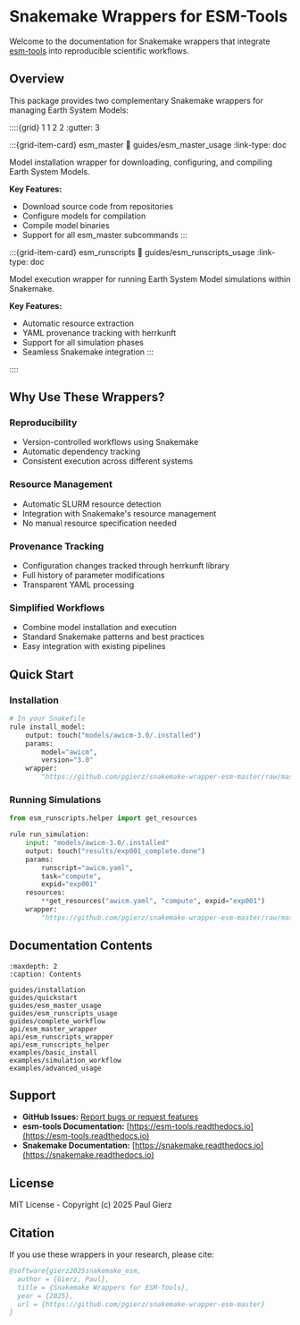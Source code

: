 # Snakemake Wrappers for ESM-Tools

Welcome to the documentation for Snakemake wrappers that integrate [esm-tools](https://github.com/esm-tools/esm_tools) into reproducible scientific workflows.

## Overview

This package provides two complementary Snakemake wrappers for managing Earth System Models:

::::{grid} 1 1 2 2
:gutter: 3

:::{grid-item-card} esm_master
:link: guides/esm_master_usage
:link-type: doc

Model installation wrapper for downloading, configuring, and compiling Earth System Models.

**Key Features:**
- Download source code from repositories
- Configure models for compilation
- Compile model binaries
- Support for all esm_master subcommands
:::

:::{grid-item-card} esm_runscripts
:link: guides/esm_runscripts_usage
:link-type: doc

Model execution wrapper for running Earth System Model simulations within Snakemake.

**Key Features:**
- Automatic resource extraction
- YAML provenance tracking with herrkunft
- Support for all simulation phases
- Seamless Snakemake integration
:::

::::

## Why Use These Wrappers?

### Reproducibility
- Version-controlled workflows using Snakemake
- Automatic dependency tracking
- Consistent execution across different systems

### Resource Management
- Automatic SLURM resource detection
- Integration with Snakemake's resource management
- No manual resource specification needed

### Provenance Tracking
- Configuration changes tracked through herrkunft library
- Full history of parameter modifications
- Transparent YAML processing

### Simplified Workflows
- Combine model installation and execution
- Standard Snakemake patterns and best practices
- Easy integration with existing pipelines

## Quick Start

### Installation

```python
# In your Snakefile
rule install_model:
    output: touch("models/awicm-3.0/.installed")
    params:
        model="awicm",
        version="3.0"
    wrapper:
        "https://github.com/pgierz/snakemake-wrapper-esm-master/raw/master/esm_master"
```

### Running Simulations

```python
from esm_runscripts.helper import get_resources

rule run_simulation:
    input: "models/awicm-3.0/.installed"
    output: touch("results/exp001_complete.done")
    params:
        runscript="awicm.yaml",
        task="compute",
        expid="exp001"
    resources:
        **get_resources("awicm.yaml", "compute", expid="exp001")
    wrapper:
        "https://github.com/pgierz/snakemake-wrapper-esm-master/raw/master/esm_runscripts"
```

## Documentation Contents

```{toctree}
:maxdepth: 2
:caption: Contents

guides/installation
guides/quickstart
guides/esm_master_usage
guides/esm_runscripts_usage
guides/complete_workflow
api/esm_master_wrapper
api/esm_runscripts_wrapper
api/esm_runscripts_helper
examples/basic_install
examples/simulation_workflow
examples/advanced_usage
```

## Support

- **GitHub Issues:** [Report bugs or request features](https://github.com/pgierz/snakemake-wrapper-esm-master/issues)
- **esm-tools Documentation:** [https://esm-tools.readthedocs.io](https://esm-tools.readthedocs.io)
- **Snakemake Documentation:** [https://snakemake.readthedocs.io](https://snakemake.readthedocs.io)

## License

MIT License - Copyright (c) 2025 Paul Gierz

## Citation

If you use these wrappers in your research, please cite:

```bibtex
@software{gierz2025snakemake_esm,
  author = {Gierz, Paul},
  title = {Snakemake Wrappers for ESM-Tools},
  year = {2025},
  url = {https://github.com/pgierz/snakemake-wrapper-esm-master}
}
```
